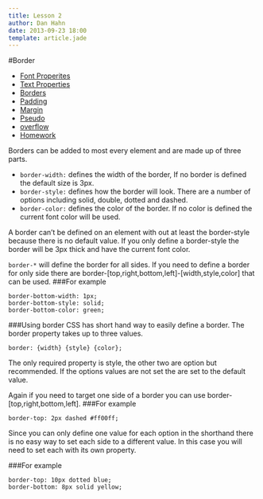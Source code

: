 ```yaml
---
title: Lesson 2
author: Dan Hahn
date: 2013-09-23 18:00
template: article.jade
---
```


#Border

* [Font Properites]()
* [Text Properties](text.html)
* [Borders](borders.html)
* [Padding](padding.html)
* [Margin](margin.html)
* [Pseudo](pseudo.html)
* [overflow](overflow.html)
* [Homework](homework.html)

Borders can be added to most every element and are made up of three parts.

* `border-width:` defines the width of the border, If no border is defined the default size is 3px.
* `border-style:` defines how the border will look.  There are a number of options including solid, double, dotted and dashed.
* `border-color:` defines the color of the border.  If no color is defined the current font color will be used.

A border can’t be defined on an element with out at least the border-style because there is no default value.  If you only define a border-style the border will be 3px thick and have the current font color.

`border-*` will define the border for all sides.  If you need to define a border for only side there are border-[top,right,bottom,left]-[width,style,color] that can be used.
###For example

	border-bottom-width: 1px;
	border-bottom-style: solid;
	border-bottom-color: green;

###Using border
CSS has short hand way to easily define a border.  The border property takes up to three values.

	border: {width} {style} {color};

The only required property is style, the other two are option but recommended.  If the options values are not set the are set to the default value.

Again if you need to target one side of a border you can use border-[top,right,bottom,left].
###For example

	border-top: 2px dashed #ff00ff;

Since you can only define one value for each option in the shorthand there is no easy way to set each side to a different value.  In this case you will need to set each with its own property.

###For example

	border-top: 10px dotted blue;
	border-bottom: 8px solid yellow;
